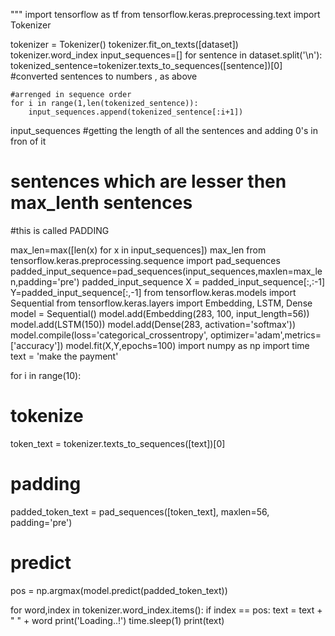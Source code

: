 
"""
import tensorflow as tf
from tensorflow.keras.preprocessing.text import Tokenizer

tokenizer = Tokenizer()
tokenizer.fit_on_texts([dataset])
tokenizer.word_index
input_sequences=[]
for sentence in dataset.split('\n'):
    tokenized_sentence=tokenizer.texts_to_sequences([sentence])[0]
    #converted sentences to numbers , as above

    #arrenged in sequence order
    for i in range(1,len(tokenized_sentence)):
        input_sequences.append(tokenized_sentence[:i+1])
input_sequences
#getting the length of all the sentences and adding 0's in fron of it
#  sentences which are lesser then max_lenth sentences
#this is called PADDING


max_len=max([len(x) for x in input_sequences])
max_len
from tensorflow.keras.preprocessing.sequence import pad_sequences
padded_input_sequence=pad_sequences(input_sequences,maxlen=max_len,padding='pre')
padded_input_sequence
X = padded_input_sequence[:,:-1]
Y=padded_input_sequence[:,-1]
from tensorflow.keras.models import Sequential
from tensorflow.keras.layers import Embedding, LSTM, Dense
model = Sequential()
model.add(Embedding(283, 100, input_length=56))
model.add(LSTM(150))
model.add(Dense(283, activation='softmax'))
model.compile(loss='categorical_crossentropy', optimizer='adam',metrics=['accuracy'])
model.fit(X,Y,epochs=100)
import numpy as np
import time
text = 'make the payment'

for i in range(10):
  # tokenize
  token_text = tokenizer.texts_to_sequences([text])[0]
  # padding
  padded_token_text = pad_sequences([token_text], maxlen=56, padding='pre')
  # predict
  pos = np.argmax(model.predict(padded_token_text))

  for word,index in tokenizer.word_index.items():
    if index == pos:
      text = text + " " + word
      print('Loading..!')
      time.sleep(1)
      print(text)





